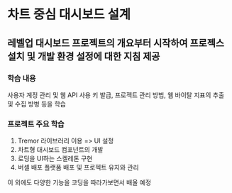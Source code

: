 # 차트 중심 대시보드 설계
## 레벨업 대시보드 프로젝트의 개요부터 시작하여 프로젝스 설치 및 개발 환경 설정에 대한 지침 제공

### 학습 내용
사용자 계정 관리 및 웹 API 사용 키 발급, 프로젝트 관리 방법, 웹 바이탈 지표의 추출 및 수집 방벙 등을 학습

### 프로젝트 주요 학습
1. Tremor 라이브러리 이용 => UI 설정
2. 차트형 대시보드 컴포넌트의 개발
3. 로딩을 UI하는 스켈레톤 구현
4. 버셀 배포 플랫폼 배포 및 프로젝트 유지와 관리

이 외에도 다양한 기능을 코딩을 따라가보면서 배울 예정